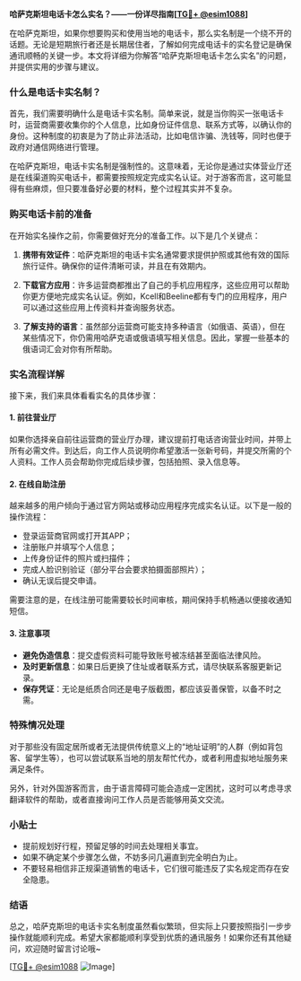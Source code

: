 **哈萨克斯坦电话卡怎么实名？——一份详尽指南[[TG💪+ @esim1088](https://t.me/s/esim1088)]**

在哈萨克斯坦，如果你想要购买和使用当地的电话卡，那么实名制是一个绕不开的话题。无论是短期旅行者还是长期居住者，了解如何完成电话卡的实名登记是确保通讯顺畅的关键一步。本文将详细为你解答“哈萨克斯坦电话卡怎么实名”的问题，并提供实用的步骤与建议。

### 什么是电话卡实名制？

首先，我们需要明确什么是电话卡实名制。简单来说，就是当你购买一张电话卡时，运营商需要收集你的个人信息，比如身份证件信息、联系方式等，以确认你的身份。这种制度的初衷是为了防止非法活动，比如电信诈骗、洗钱等，同时也便于政府对通信网络进行管理。

在哈萨克斯坦，电话卡实名制是强制性的。这意味着，无论你是通过实体营业厅还是在线渠道购买电话卡，都需要按照规定完成实名认证。对于游客而言，这可能显得有些麻烦，但只要准备好必要的材料，整个过程其实并不复杂。

### 购买电话卡前的准备

在开始实名操作之前，你需要做好充分的准备工作。以下是几个关键点：

1. **携带有效证件**：哈萨克斯坦的电话卡实名通常要求提供护照或其他有效的国际旅行证件。确保你的证件清晰可读，并且在有效期内。
   
2. **下载官方应用**：许多运营商都推出了自己的手机应用程序，这些应用可以帮助你更方便地完成实名认证。例如，Kcell和Beeline都有专门的应用程序，用户可以通过这些应用上传资料并查询服务状态。

3. **了解支持的语言**：虽然部分运营商可能支持多种语言（如俄语、英语），但在某些情况下，你仍需用哈萨克语或俄语填写相关信息。因此，掌握一些基本的俄语词汇会对你有所帮助。

### 实名流程详解

接下来，我们来具体看看实名的具体步骤：

#### 1. 前往营业厅

如果你选择亲自前往运营商的营业厅办理，建议提前打电话咨询营业时间，并带上所有必需文件。到达后，向工作人员说明你希望激活一张新号码，并提交所需的个人资料。工作人员会帮助你完成后续步骤，包括拍照、录入信息等。

#### 2. 在线自助注册

越来越多的用户倾向于通过官方网站或移动应用程序完成实名认证。以下是一般的操作流程：
   - 登录运营商官网或打开其APP；
   - 注册账户并填写个人信息；
   - 上传身份证件的照片或扫描件；
   - 完成人脸识别验证（部分平台会要求拍摄面部照片）；
   - 确认无误后提交申请。

需要注意的是，在线注册可能需要较长时间审核，期间保持手机畅通以便接收通知短信。

#### 3. 注意事项

- **避免伪造信息**：提交虚假资料可能导致账号被冻结甚至面临法律风险。
- **及时更新信息**：如果日后更换了住址或者联系方式，请尽快联系客服更新记录。
- **保存凭证**：无论是纸质合同还是电子版截图，都应该妥善保管，以备不时之需。

### 特殊情况处理

对于那些没有固定居所或者无法提供传统意义上的“地址证明”的人群（例如背包客、留学生等），也可以尝试联系当地的朋友帮忙代办，或者利用虚拟地址服务来满足条件。

另外，针对外国游客而言，由于语言障碍可能会造成一定困扰，这时可以考虑寻求翻译软件的帮助，或者直接询问工作人员是否能够用英文交流。

### 小贴士

- 提前规划好行程，预留足够的时间去处理相关事宜。
- 如果不确定某个步骤怎么做，不妨多问几遍直到完全明白为止。
- 不要轻易相信非正规渠道销售的电话卡，它们很可能违反了实名规定而存在安全隐患。

### 结语

总之，哈萨克斯坦的电话卡实名制度虽然看似繁琐，但实际上只要按照指引一步步操作就能顺利完成。希望大家都能顺利享受到优质的通讯服务！如果你还有其他疑问，欢迎随时留言讨论哦~

[[TG💪+ @esim1088](https://t.me/s/esim1088) ![Image](https://i.postimg.cc/4NQfJmqS/Snipaste-2025-05-13-00-14-12.png)]
